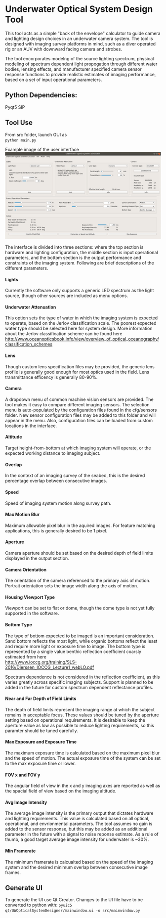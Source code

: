 # Underwater Optical System Design Tool
This tool acts as a simple "back of the envelope" calculator to guide camera and lighting design choices in an underwater camera system. The tool is designed with imaging survey platforms in mind, such as a diver operated rig or an AUV with downward facing camera and strobes.

The tool encorporates modelng of the source lighting spectrum, physical modeling of spectrum dependent light propogation through different water bodies, lensing effects, and manufacturer specified camera sensor response functions to provide realistic estimates of imaging performance, based on a set of input operational parameters.

## Python Dependencies: 
Pyqt5
SIP

## Tool Use

From src folder, launch GUI as  
`python main.py`

Example image of the user interface  
![alt text](resources/interface.png)

The interface is divided into three sections: where the top section is hardware and lighting configuration, the middle section is input operational parameters, and the bottom section is the output performance and constraints of the imaging system. Following are brief descriptions of the different parameters.  

#### Lights

Currently the software only supports a generic LED spectrum as the light source, though other sources are included as menu options.

#### Underwater Attenuation

This option sets the type of water in which the imaging system is expected to operate, based on the Jerlov classification scale. The poorest expected water type should be selected here for system design. More information about the Jerlov classification scheme can be found here  
http://www.oceanopticsbook.info/view/overview_of_optical_oceanography/classification_schemes

#### Lens

Though custom lens specification files may be provided, the generic lens profile is generally good enough for most optics used in the field. Lens transmittance efficency is generally 80-90%.

#### Camera

A dropdown menu of common machine vision sensors are provided. The tool makes it easy to compare different imaging sensors. The selection menu is auto-populated by the configuration files found in the cfg/sensors folder. New sensor configuration files may be added to this folder and will appear in the menu. Also, configuration files can be loaded from custom locations in the interface.

#### Altitude

Target height-from-bottom at which imaging system will operate, or the expected working distance to imaging subject.

#### Overlap

In the context of an imaging survey of the seabed, this is the desired percentage overlap between consecutive images.

#### Speed

Speed of imaging system motion along survey path.

#### Max Motion Blur

Maximum allowable pixel blur in the aquired images. For feature matching applications, this is generally desired to be 1 pixel.

#### Aperture

Camera aperture should be set based on the desired depth of field limits displayed in the output section.

#### Camera Orientation

The orientation of the camera referenced to the primary axis of motion. Portrait orientation sets the image width along the axis of motion.

#### Housing Viewport Type

Viewport can be set to flat or dome, though the dome type is not yet fully supported in the software.

#### Bottom Type

The type of bottom expected to be imaged is an important consideration. Sand bottom reflects the most light, while organic bottoms reflect the least and require more light or exposure time to image. The bottom type is represented by a single value benthic reflection coefficient coarsly estimated from here  
http://www.ioccg.org/training/SLS-2016/Dierssen_IOCCG_Lecture1_webLO.pdf

Spectrum dependence is not considered in the reflection coefficient, as this varies greatly across specific imaging subjects. Support is planned to be added in the future for custom spectrum dependent reflectance profiles.

#### Near and Far Depth of Field Limits

The depth of field limits represent the imaging range at which the subject remains in acceptable focus. These values should be tuned by the aperture setting based on operational requirements. It is desirable to keep the aperture value as low as possible to reduce lighting requirements, so this paramter should be tuned carefully.

#### Max Exposure and Exposure Time

The maximum exposure time is calculated based on the maximum pixel blur and the speed of motion. The actual exposure time of the system can be set to the max exposure time or lower.

#### FOV x and FOV y

The angular field of view in the x and y imaging axes are reported as well as the spacial field of view based on the imaging altitude.

#### Avg Image Intensity

The average image intensity is the primary output that dictates hardware and lighting requirements. This value is calculated based on all optical, operational, and envrionmental parameters. The tool assumes no gain is added to the sensor response, but this may be added as an additional parameter in the future with a signal to noise reponse estimate. As a rule of thumb, a good target average image intensity for underwater is ~30%.

#### Min Framerate

The minimum framerate is calcualted based on the speed of the imaging system and the desired minimum overlap between consecutive image frames.

## Generate UI

To generate the UI use Qt Creator. 
Changes to the UI file have to be converted to python with: 
```pyuic5 qt/UWOpticalSystemDesigner/mainwindow.ui -o src/mainwindow.py```
